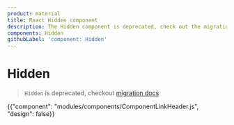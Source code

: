 ```yaml
---
product: material
title: React Hidden component
description: The Hidden component is deprecated, check out the migration guide for more details.
components: Hidden
githubLabel: 'component: Hidden'
---
```


# Hidden

> `Hidden` is deprecated, checkout [migration docs](/guides/migration-v4/#hidden)

<p class="description"></p>

{{"component": "modules/components/ComponentLinkHeader.js", "design": false}}
